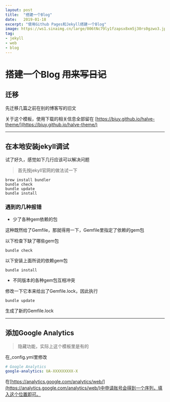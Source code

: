 ```yaml
---
layout: post
title:  "搭建一个Blog"
date:   2019-01-18
excerpt: "使用Github Pages和Jekyll搭建一个Blog"
image: https://ws1.sinaimg.cn/large/006tNc79ly1fzapsx8xm5j30rs0gzwo3.jpg
tag:
- jekyll 
- web
- blog
---
```




# 搭建一个Blog ~~用来写日记~~

## 迁移

先迁移几篇之前在别的博客写的旧文

关于这个模板，使用下载的相关信息全部留在 [https://biuy.github.io/halve-theme/](https://biuy.github.io/halve-theme/)

------



## 在本地安装jekyll调试

试了好久，感觉如下几行应该可以解决问题

> 首先按jekyll官网的做法试一下

```shell
brew install bundler
bundle check
bundle update
bundle install
```

### 遇到的几种报错


- 少了各种gem依赖的包

这种既然给了Gemfile，那就得用一下，Gemfile里指定了依赖的gem包

以下检查下缺了哪些gem包

```shell
bundle check
```

以下安装上面所说的依赖gem包

```shell
bundle install
```

- 不同版本的各种gem包互相冲突

修改一下它本来给出了Gemfile.lock，因此执行

```shell
bundle update
```

生成了新的Gemfile.lock

------



## 添加Google Analytics

> 隐藏功能，实际上这个模板里是有的

在_config.yml里修改

```yaml
# Google Analytics
google-analytics: UA-XXXXXXXXX-X
```

在[https://analytics.google.com/analytics/web/](https://analytics.google.com/analytics/web/)中申请账号会得到一个序列，填入这个位置即可。



